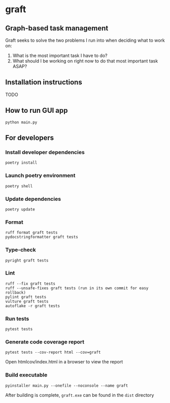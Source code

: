 # graft

## Graph-based task management

Graft seeks to solve the two problems I run into when deciding what to work on:
1. What is the most important task I have to do?
2. What should I be working on right now to do that most important task ASAP?

## Installation instructions
TODO

## How to run GUI app
```
python main.py
```

## For developers
### Install developer dependencies
```
poetry install
```

### Launch poetry environment
```
poetry shell
```

### Update dependencies
```
poetry update
```

### Format
```
ruff format graft tests
pydocstringformatter graft tests
```

### Type-check
```
pyright graft tests
```

### Lint
```
ruff --fix graft tests
ruff --unsafe-fixes graft tests (run in its own commit for easy rollback)
pylint graft tests
vulture graft tests
autoflake -r graft tests
```

### Run tests
```
pytest tests
```
### Generate code coverage report
```
pytest tests --cov-report html --cov=graft
```
Open htmlcov/index.html in a browser to view the report

### Build executable
```
pyinstaller main.py --onefile --noconsole --name graft
```
After building is complete, `graft.exe` can be found in the `dist` directory

